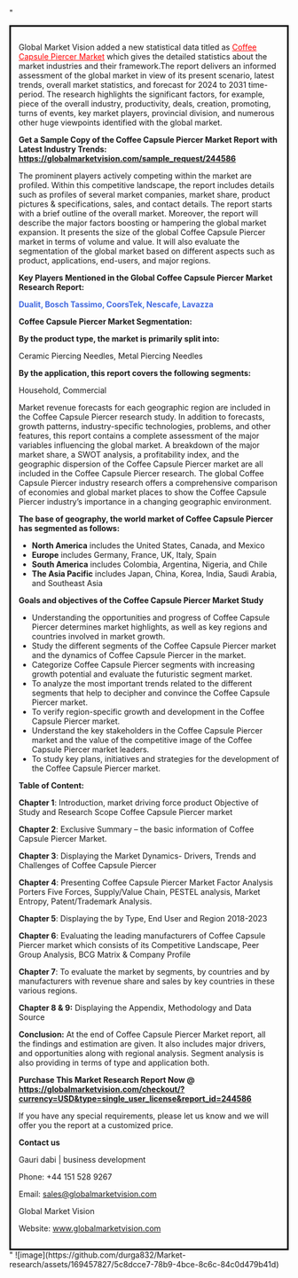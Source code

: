"<div style='border: 3px solid black; padding: 1em;'>

Global Market Vision added a new statistical data titled as <a style='color: #ff0000;' href='https://globalmarketvision.com/reports/global-coffee-capsule-piercer-market/244586'>Coffee Capsule Piercer Market</a> which gives the detailed statistics about the market industries and their framework.The report delivers an informed assessment of the global market in view of its present scenario, latest trends, overall market statistics, and forecast for 2024 to 2031 time-period. The research highlights the significant factors, for example, piece of the overall industry, productivity, deals, creation, promoting, turns of events, key market players, provincial division, and numerous other huge viewpoints identified with the global market.

<strong>Get a Sample Copy of the Coffee Capsule Piercer Market Report with Latest Industry Trends:</strong><strong> <a style='color: #ff0000;' href='https://globalmarketvision.com/sample_request/244586?utm_source=linkedinPulse&utm_medium=Durga&utm_campaign=Durga'><strong>https://globalmarketvision.com/sample_request/244586</strong></a></strong>

The prominent players actively competing within the market are profiled. Within this competitive landscape, the report includes details such as profiles of several market companies, market share, product pictures &amp; specifications, sales, and contact details. The report starts with a brief outline of the overall market. Moreover, the report will describe the major factors boosting or hampering the global market expansion. It presents the size of the global Coffee Capsule Piercer market in terms of volume and value. It will also evaluate the segmentation of the global market based on different aspects such as product, applications, end-users, and major regions.

<strong>Key Players Mentioned in the Global Coffee Capsule Piercer Market Research Report:</strong>

<strong style='color: #4169e1;'>Dualit, Bosch Tassimo, CoorsTek, Nescafe, Lavazza</strong>

<strong>Coffee Capsule Piercer Market Segmentation: </strong>

<strong>By the product type, the market is primarily split into:</strong>

Ceramic Piercing Needles, Metal Piercing Needles

<strong>By the application, this report covers the following segments:</strong>

Household, Commercial

Market revenue forecasts for each geographic region are included in the Coffee Capsule Piercer research study. In addition to forecasts, growth patterns, industry-specific technologies, problems, and other features, this report contains a complete assessment of the major variables influencing the global market. A breakdown of the major market share, a SWOT analysis, a profitability index, and the geographic dispersion of the Coffee Capsule Piercer market are all included in the Coffee Capsule Piercer research. The global Coffee Capsule Piercer industry research offers a comprehensive comparison of economies and global market places to show the Coffee Capsule Piercer industry’s importance in a changing geographic environment.

<strong>The base of geography, the world market of Coffee Capsule Piercer has segmented as follows:</strong>
<ul>
  <li><strong>North America</strong> includes the United States, Canada, and Mexico</li>
  <li><strong>Europe</strong> includes Germany, France, UK, Italy, Spain</li>
  <li><strong>South America</strong> includes Colombia, Argentina, Nigeria, and Chile</li>
  <li><strong>The Asia Pacific</strong> includes Japan, China, Korea, India, Saudi Arabia, and Southeast Asia</li>
</ul>
<strong>Goals and objectives of the Coffee Capsule Piercer Market Study</strong>
<ul>
  <li>Understanding the opportunities and progress of Coffee Capsule Piercer determines market highlights, as well as key regions and countries involved in market growth.</li>
  <li>Study the different segments of the Coffee Capsule Piercer market and the dynamics of Coffee Capsule Piercer in the market.</li>
  <li>Categorize Coffee Capsule Piercer segments with increasing growth potential and evaluate the futuristic segment market.</li>
  <li>To analyze the most important trends related to the different segments that help to decipher and convince the Coffee Capsule Piercer market.</li>
  <li>To verify region-specific growth and development in the Coffee Capsule Piercer market.</li>
  <li>Understand the key stakeholders in the Coffee Capsule Piercer market and the value of the competitive image of the Coffee Capsule Piercer market leaders.</li>
  <li>To study key plans, initiatives and strategies for the development of the Coffee Capsule Piercer market.</li>
</ul>
<strong>Table of Content:</strong>

<strong>Chapter 1</strong>: Introduction, market driving force product Objective of Study and Research Scope Coffee Capsule Piercer market

<strong>Chapter 2</strong>: Exclusive Summary – the basic information of Coffee Capsule Piercer Market.

<strong>Chapter 3</strong>: Displaying the Market Dynamics- Drivers, Trends and Challenges of Coffee Capsule Piercer

<strong>Chapter 4</strong>: Presenting Coffee Capsule Piercer Market Factor Analysis Porters Five Forces, Supply/Value Chain, PESTEL analysis, Market Entropy, Patent/Trademark Analysis.

<strong>Chapter 5</strong>: Displaying the by Type, End User and Region 2018-2023

<strong>Chapter 6</strong>: Evaluating the leading manufacturers of Coffee Capsule Piercer market which consists of its Competitive Landscape, Peer Group Analysis, BCG Matrix &amp; Company Profile

<strong>Chapter 7</strong>: To evaluate the market by segments, by countries and by manufacturers with revenue share and sales by key countries in these various regions.

<strong>Chapter 8 &amp; 9:</strong> Displaying the Appendix, Methodology and Data Source

<strong>Conclusion:</strong> At the end of Coffee Capsule Piercer Market report, all the findings and estimation are given. It also includes major drivers, and opportunities along with regional analysis. Segment analysis is also providing in terms of type and application both.

<strong>Purchase This Market Research Report Now @</strong><strong> <strong><a style='color: #ff0000;' href='https://globalmarketvision.com/checkout/?currency=USD&type=single_user_license&report_id=244586?utm_source=linkedinPulse&utm_medium=Durga&utm_campaign=Durga'>https://globalmarketvision.com/checkout/?currency=USD&type=single_user_license&report_id=244586</a></strong>
</strong>

If you have any special requirements, please let us know and we will offer you the report at a customized price.

<strong>Contact us</strong>

Gauri dabi | business development

Phone: +44 151 528 9267

Email: <a href='mailto:sales@globalmarketvision.com'>sales@globalmarketvision.com</a>

Global Market Vision

Website: <a href='http://www.globalmarketvision.com/'>www.globalmarketvision.com</a>

</div>"
![image](https://github.com/durga832/Market-research/assets/169457827/5c8dcce7-78b9-4bce-8c6c-84c0d479b41d)
